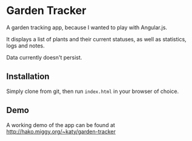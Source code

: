 # Garden Tracker

A garden tracking app, because I wanted to play with Angular.js.

It displays a list of plants and their current statuses, as well as statistics, logs and notes.

Data currently doesn't persist.

## Installation

Simply clone from git, then run `index.html` in your browser of choice.

## Demo

A working demo of the app can be found at http://hako.miggy.org/~katy/garden-tracker
